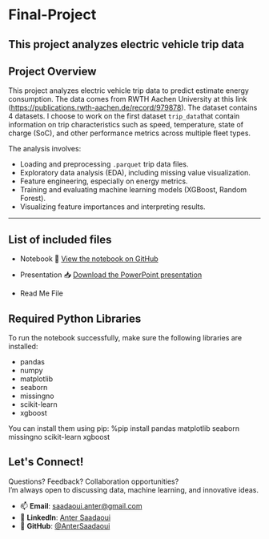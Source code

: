 # Final-Project
This project analyzes electric vehicle trip data
------
Project Overview
----------------
This project analyzes electric vehicle trip data to predict estimate energy consumption. 
The data comes from RWTH Aachen University at this link (https://publications.rwth-aachen.de/record/979878). The dataset contains 4 datasets.
I choose to work on the first dataset `trip_data`that contain information on trip characteristics such as speed, temperature, state of charge (SoC),
and other performance metrics across multiple fleet types.

The analysis involves:
- Loading and preprocessing `.parquet` trip data files.
- Exploratory data analysis (EDA), including missing value visualization.
- Feature engineering, especially on energy metrics.
- Training and evaluating machine learning models (XGBoost, Random Forest).
- Visualizing feature importances and interpreting results.
----------
List of included files
-------------------------
- Notebook
🔗 [View the notebook on GitHub](https://github.com/AnterSaadaoui/Final-Project/blob/8b345bc07f7530824763dff3d42126fd282292db/ML_Final%20Project_Anter%20Saadaoui.ipynb)

- Presentation
📥 [Download the PowerPoint presentation](https://github.com/AnterSaadaoui/Final-Project/blob/effda8452e7c21b3ff69348b5b6d8bdb68911042/ML_Final%20Project_Anter%20Saadaoui.pptx)

- Read Me File

Required Python Libraries
-------------------------
To run the notebook successfully, make sure the following libraries are installed:
- pandas
- numpy
- matplotlib
- seaborn
- missingno
- scikit-learn
- xgboost

  
You can install them using pip:
%pip install pandas matplotlib seaborn missingno scikit-learn xgboost

Let's Connect!
------
Questions? Feedback? Collaboration opportunities?  
I’m always open to discussing data, machine learning, and innovative ideas.
- 📫 **Email**: [saadaoui.anter@gmail.com](mailto:saadaoui.anter@gmail.com.com)
- 💼 **LinkedIn**: [Anter Saadaoui](https://www.linkedin.com/in/anter-saadaoui-81213799/)
- 🧠 **GitHub**: [@AnterSaadaoui](https://github.com/AnterSaadaoui)
